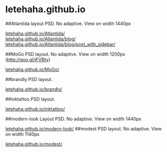 # letehaha.github.io

##Atlantida
layout PSD. No adaptive. View on width 1440px<br>

[letehaha.github.io/Atlantida/](http://letehaha.github.io/Atlantida/)<br>
[letehaha.github.io/Atlantida/blog/](http://letehaha.github.io/Atlantida/blog/)<br>
[letehaha.github.io/Atlantida/blog/post_with_sidebar/](http://letehaha.github.io/Atlantida/blog/post_with_sidebar/index.html)<br>


##MoGo
PSD layout. No adaptive. View on width 1200px (http://goo.gl/jFVBty)

[letehaha.github.io/MoGo/](http://letehaha.github.io/MoGo/)

##brandly
PSD layout.

[letehaha.github.io/brandly/](http://letehaha.github.io/brandly/)

##inktattoo
PSD layout.

[letehaha.github.io/inktattoo/](http://letehaha.github.io/inktattoo/)

##modern-look
Layout PSD. No adaptive. View on width 1440px

[letehaha.github.io/modern-look/](http://letehaha.github.io/modern-look/)
##modest
PSD layout. No adaptive. View on width 1140px

[letehaha.github.io/modest/](http://letehaha.github.io/modest/)
